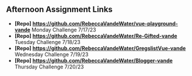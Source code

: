 ## Afternoon Assignment Links

* **[Repo] https://github.com/RebeccaVandeWater/vue-playground-vande** Monday Challenge 7/17/23
* **[Repo] https://github.com/RebeccaVandeWater/Re-Gifted-vande** Tuesday Challenge 7/18/23
* **[Repo] https://github.com/RebeccaVandeWater/GregslistVue-vande** Wednesday Challenge 7/19/23
* **[Repo] https://github.com/RebeccaVandeWater/Blogger-vande** Thursday Challenge 7/20/23
